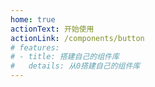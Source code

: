 ```yaml
---
home: true
actionText: 开始使用
actionLink: /components/button
# features:
# - title: 搭建自己的组件库
#   details: 从0搭建自己的组件库
---
```


